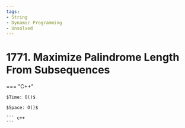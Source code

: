 ```yaml
---
tags:
- String
- Dynamic Programming
- Unsolved
---
```



# 1771. Maximize Palindrome Length From Subsequences

=== "C++"

    $Time: O()$

    $Space: O()$

    ``` c++
    ```